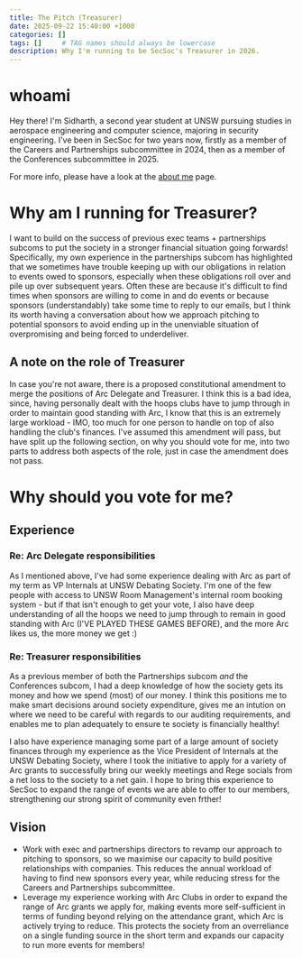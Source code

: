 ```yaml
---
title: The Pitch (Treasurer)
date: 2025-09-22 15:40:00 +1000
categories: []
tags: []     # TAG names should always be lowercase
description: Why I'm running to be SecSoc's Treasurer in 2026.
---
```


# whoami
Hey there! I'm Sidharth, a second year student at UNSW pursuing studies in aerospace engineering and computer science, majoring in security engineering. I've been in SecSoc for two years now, firstly as a member of the Careers and Partnerships subcommittee in 2024, then as a member of the Conferences subcommittee in 2025.

For more info, please have a look at the [about me](../About-Me-(Start-here!)) page.

# Why am I running for Treasurer?
I want to build on the success of previous exec teams + partnerships subcoms to put the society in a stronger financial situation going forwards! Specifically, my own experience in the partnerships subcom has highlighted that we sometimes have trouble keeping up with our obligations in relation to events owed to sponsors, especially when these obligations roll over and pile up over subsequent years. Often these are because it's difficult to find times when sponsors are willing to come in and do events or because sponsors (understandably) take some time to reply to our emails, but I think its worth having a conversation about how we approach pitching to potential sponsors to avoid ending up in the unenviable situation of overpromising and being forced to underdeliver.

## A note on the role of Treasurer
In case you're not aware, there is a proposed constitutional amendment to merge the positions of Arc Delegate and Treasurer. I think this is a bad idea, since, having personally dealt with the hoops clubs have to jump through in order to maintain good standing with Arc, I know that this is an extremely large workload - IMO, too much for one person to handle on top of also handling the club's finances. I've assumed this amendment will pass, but have split up the following section, on why you should vote for me, into two parts to address both aspects of the role, just in case the amendment does not pass.

# Why should you vote for me?

## Experience

### Re: Arc Delegate responsibilities
As I mentioned above, I've had some experience dealing with Arc as part of my term as VP Internals at UNSW Debating Society. I'm one of the few people with access to UNSW Room Management's internal room booking system - but if that isn't enough to get your vote, I also have deep understanding of all the hoops we need to jump through to remain in good standing with Arc (I'VE PLAYED THESE GAMES BEFORE), and the more Arc likes us, the more money we get :) 

### Re: Treasurer responsibilities
As a previous member of both the Partnerships subcom _and_ the Conferences subcom, I had a deep knowledge of how the society gets its money and how we spend (most) of our money. I think this positions me to make smart decisions around society expenditure, gives me an intution on where we need to be careful with regards to our auditing requirements, and enables me to plan adequately to ensure te society is financially healthy!

I also have experience managing some part of a large amount of society finances through my experience as the Vice President of Internals at the UNSW Debating Society, where I took the initiative to apply for a variety of Arc grants to successfully bring our weekly meetings and Rege socials from a net loss to the society to a net gain. I hope to bring this experience to SecSoc to expand the range of events we are able to offer to our members, strengthening our strong spirit of community even frther!

## Vision
* Work with exec and partnerships directors to revamp our approach to pitching to sponsors, so we maximise our capacity to build positive relationships with companies. This reduces the annual workload of having to find new sponsors every year, while reducing stress for the Careers and Partnerships subcommittee.
* Leverage my experience working with Arc Clubs in order to expand the range of Arc grants we apply for, making events more self-sufficient in terms of funding beyond relying on the attendance grant, which Arc is actively trying to reduce. This protects the society from an overreliance on a single funding source in the short term and expands our capacity to run more events for members!


